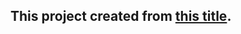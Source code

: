## This project created from [this title](https://dev.to/paurakhsharma/microservice-in-python-using-fastapi-24cc).
